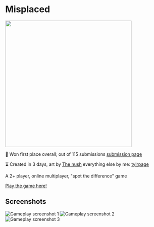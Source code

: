 # Misplaced

<img src="https://i.imgur.com/sBZ4MM1.png" width="400" >

🥇 Won first place overall; out of 115 submissions [submission page](https://itch.io/jam/the-completion-jam/rate/869660)

⌛ Created in 3 days, art by [The nush](https://the-nush.itch.io/) everything else by me: [tylrpage](https://tylr.itch.io/)

A 2+ player, online multiplayer, "spot the difference" game

[Play the game here!](https://tylr.itch.io/misplaced)

## Screenshots
![Gameplay screenshot 1](https://i.imgur.com/ihCNrVT.png)
![Gameplay screenshot 2](https://i.imgur.com/4hGucw8.png)
![Gameplay screenshot 3](https://i.imgur.com/cVvKpSD.png)
